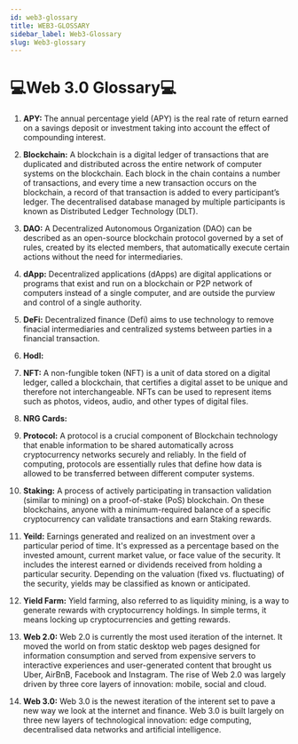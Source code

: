 ```yaml
---
id: web3-glossary
title: WEB3-GLOSSARY
sidebar_label: Web3-Glossary
slug: Web3-glossary
---
```


# 💻Web 3.0 Glossary💻

1. **APY:** The annual percentage yield (APY) is the real rate of return earned on a savings deposit or investment taking into account the effect of compounding interest.

2. **Blockchain:** A blockchain is a digital ledger of transactions that are duplicated and distributed across the entire network of computer systems on the blockchain. Each block in the chain contains a number of transactions, and every time a new transaction occurs on the blockchain, a record of that transaction is added to every participant’s ledger. The decentralised database managed by multiple participants is known as Distributed Ledger Technology (DLT).
 

2. **DAO:** A Decentralized Autonomous Organization (DAO) can be described as an open-source blockchain protocol governed by a set of rules, created by its elected members, that automatically execute certain actions without the need for intermediaries.

2. **dApp:** Decentralized applications (dApps) are digital applications or programs that exist and run on a blockchain or P2P network of computers instead of a single computer, and are outside the purview and control of a single authority. 

2. **DeFi:** Decentralized finance (Defi) aims to use technology to remove finacial intermediaries and centralized systems between parties in a financial transaction. 

3. **Hodl:** 

5. **NFT:** A non-fungible token (NFT) is a unit of data stored on a digital ledger, called a blockchain, that certifies a digital asset to be unique and therefore not interchangeable. NFTs can be used to represent items such as photos, videos, audio, and other types of digital files. 

6. **NRG Cards:**

8. **Protocol:** A protocol is a crucial component of Blockchain technology that enable information to be shared automatically across cryptocurrency networks securely and reliably. In the field of computing, protocols are essentially rules that define how data is allowed to be transferred between different computer systems.

10. **Staking:** A process of actively participating in transaction validation (similar to mining) on a proof-of-stake (PoS) blockchain. On these blockchains, anyone with a minimum-required balance of a specific cryptocurrency can validate transactions and earn Staking rewards.

11. **Yeild:** Earnings generated and realized on an investment over a particular period of time. It's expressed as a percentage based on the invested amount, current market value, or face value of the security. It includes the interest earned or dividends received from holding a particular security. Depending on the valuation (fixed vs. fluctuating) of the security, yields may be classified as known or anticipated.

12. **Yield Farm:** Yield farming, also referred to as liquidity mining, is a way to generate rewards with cryptocurrency holdings. In simple terms, it means locking up cryptocurrencies and getting rewards.

12. **Web 2.0:** Web 2.0 is currently the most used iteration of the internet. It moved the world on from static desktop web pages designed for information consumption and served from expensive servers to interactive experiences and user-generated content that brought us Uber, AirBnB, Facebook and Instagram. The rise of Web 2.0 was largely driven by three core layers of innovation: mobile, social and cloud.

13. **Web 3.0:** Web 3.0 is the newest iteration of the interent set to pave a new way we look at the internet and finance. Web 3.0 is built largely on three new layers of technological innovation: edge computing, decentralised data networks and artificial intelligence.